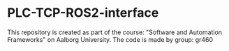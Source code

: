 # PLC-TCP-ROS2-interface
This repository is created as part of the course: "Software and Automation Frameworks" on Aalborg University. The code is made by group: gr460
